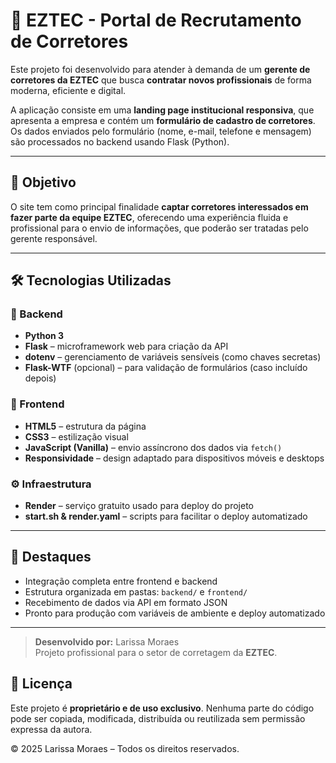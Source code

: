 # 🏢 EZTEC - Portal de Recrutamento de Corretores

Este projeto foi desenvolvido para atender à demanda de um **gerente de corretores da EZTEC** que busca **contratar novos profissionais** de forma moderna, eficiente e digital.

A aplicação consiste em uma **landing page institucional responsiva**, que apresenta a empresa e contém um **formulário de cadastro de corretores**. Os dados enviados pelo formulário (nome, e-mail, telefone e mensagem) são processados no backend usando Flask (Python).

---

## 🎯 Objetivo

O site tem como principal finalidade **captar corretores interessados em fazer parte da equipe EZTEC**, oferecendo uma experiência fluida e profissional para o envio de informações, que poderão ser tratadas pelo gerente responsável.

---

## 🛠 Tecnologias Utilizadas

### 🧠 Backend

- **Python 3**
- **Flask** – microframework web para criação da API
- **dotenv** – gerenciamento de variáveis sensíveis (como chaves secretas)
- **Flask-WTF** (opcional) – para validação de formulários (caso incluído depois)

### 🎨 Frontend

- **HTML5** – estrutura da página
- **CSS3** – estilização visual
- **JavaScript (Vanilla)** – envio assíncrono dos dados via `fetch()`
- **Responsividade** – design adaptado para dispositivos móveis e desktops

### ⚙️ Infraestrutura

- **Render** – serviço gratuito usado para deploy do projeto
- **start.sh & render.yaml** – scripts para facilitar o deploy automatizado

---

## 📌 Destaques

- Integração completa entre frontend e backend
- Estrutura organizada em pastas: `backend/` e `frontend/`
- Recebimento de dados via API em formato JSON
- Pronto para produção com variáveis de ambiente e deploy automatizado

---

> **Desenvolvido por:** Larissa Moraes  
> Projeto profissional para o setor de corretagem da **EZTEC**.

## 📄 Licença

Este projeto é **proprietário e de uso exclusivo**. Nenhuma parte do código pode ser copiada, modificada, distribuída ou reutilizada sem permissão expressa da autora.

© 2025 Larissa Moraes – Todos os direitos reservados.
